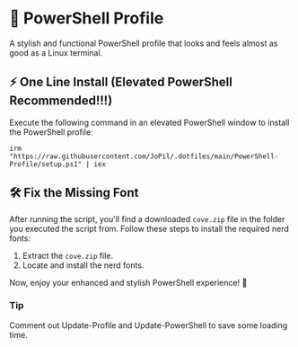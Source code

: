 # 🎨 PowerShell Profile

A stylish and functional PowerShell profile that looks and feels almost as good as a Linux terminal.

## ⚡ One Line Install (Elevated PowerShell Recommended!!!)

Execute the following command in an elevated PowerShell window to install the PowerShell profile:

```
irm "https://raw.githubusercontent.com/JoPil/.dotfiles/main/PowerShell-Profile/setup.ps1" | iex
```

## 🛠️ Fix the Missing Font

After running the script, you'll find a downloaded `cove.zip` file in the folder you executed the script from. Follow these steps to install the required nerd fonts:

1. Extract the `cove.zip` file.
2. Locate and install the nerd fonts.

Now, enjoy your enhanced and stylish PowerShell experience! 🚀

### Tip
Comment out Update-Profile and Update-PowerShell to save some loading time.
